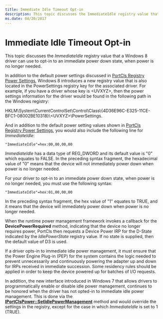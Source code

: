 ```yaml
---
title: Immediate Idle Timeout Opt-in
description: This topic discusses the ImmediateIdle registry value that a Windows 8 driver can use to opt-in to an immediate power down state, when power is no longer needed.
ms.date: 04/20/2017
---
```


# <span id="audio.immediate_idle_timeout_opt-in"></span>Immediate Idle Timeout Opt-in


This topic discusses the *ImmediateIdle* registry value that a Windows 8 driver can use to opt-in to an immediate power down state, when power is no longer needed.

In addition to the default power settings discussed in [PortCls Registry Power Settings](portcls-registry-power-settings.md), Windows 8 introduces a new registry value that is also located in the PowerSettings registry key for the associated driver. For example, if you have a driver whose key is &lt;UVXYZ&gt;, then the power settings information for the driver would be found in the following path in the Windows registry:

HKLM\\System\\CurrentControlSet\\Control\\Class\\{4D36E96C-E325-11CE-BFC1-08002BE10318}\\&lt;UVXYZ&gt;\\PowerSettings.

And in addition to the default power setting values shown in [PortCls Registry Power Settings](portcls-registry-power-settings.md), you would also include the following line for *ImmediateIdle*:

``` syntax
"ImmediateIdle"=hex:00,00,00,00  
```

*ImmediateIdle* has a data type of REG\_DWORD and its default value is "0" which equates to FALSE. In the preceding syntax fragment, the hexadecimal value of "0" means that the device will not immediately power down when power is no longer needed.

For your driver to opt-in to an immediate power down state, when power is no longer needed, you must use the following syntax:

``` syntax
"ImmediateIdle"=hex:01,00,00,00  
```

In the preceding syntax fragment, the hex value of "1" equates to TRUE, and it means that the device will immediately power down when power is no longer needed.

When the runtime power management framework invokes a callback for the **DevicePowerRequired** method, indicating that the device no longer requires power, PortCls then requests a Device Power IRP for the D-State indicated by the *IdlePowerState* registry value. If no state is supplied, then the default value of D3 is used.

If a driver opts-in to immediate idle power management, it must ensure that the Power Engine Plug-in (PEP) for the system contains the logic needed to prevent unnecessarily and continuously powering the adapter up and down for IRPs received in immediate succession. Some residency rules should be applied in order to keep the device powered up for batches of I/O requests.

In addition, the new interface introduced in Windows 7 that allows drivers to programmatically enable or disable idle power management, continues to be honored when the driver has not opted-in to immediate idle power management. This is done via the [**IPortClsPower::SetIdlePowerManagement**](/windows-hardware/drivers/ddi/portcls/nf-portcls-iportclspower-setidlepowermanagement) method and would override the settings in the registry, except for the case in which *ImmediateIdle* is set to 1 (TRUE).

 

